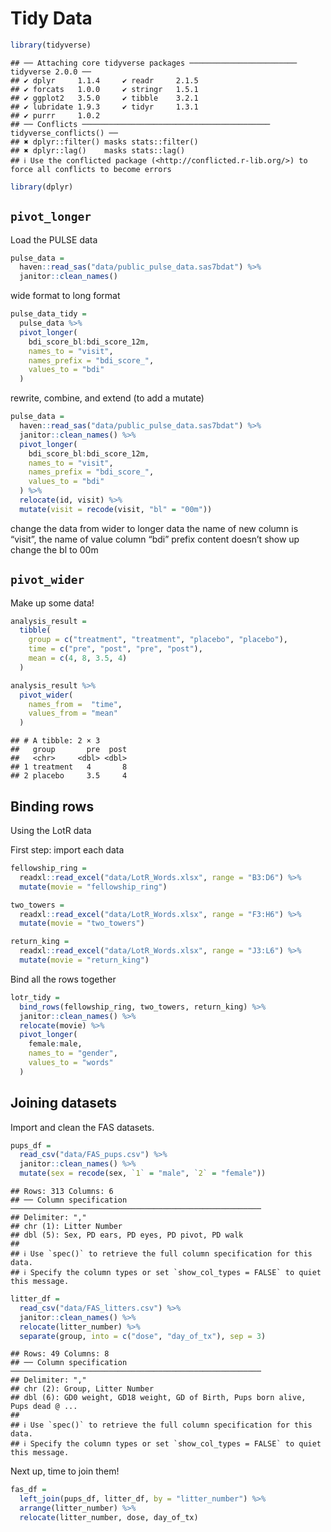 Tidy Data
================

``` r
library(tidyverse)
```

    ## ── Attaching core tidyverse packages ──────────────────────── tidyverse 2.0.0 ──
    ## ✔ dplyr     1.1.4     ✔ readr     2.1.5
    ## ✔ forcats   1.0.0     ✔ stringr   1.5.1
    ## ✔ ggplot2   3.5.0     ✔ tibble    3.2.1
    ## ✔ lubridate 1.9.3     ✔ tidyr     1.3.1
    ## ✔ purrr     1.0.2     
    ## ── Conflicts ────────────────────────────────────────── tidyverse_conflicts() ──
    ## ✖ dplyr::filter() masks stats::filter()
    ## ✖ dplyr::lag()    masks stats::lag()
    ## ℹ Use the conflicted package (<http://conflicted.r-lib.org/>) to force all conflicts to become errors

``` r
library(dplyr)
```

## `pivot_longer`

Load the PULSE data

``` r
pulse_data = 
  haven::read_sas("data/public_pulse_data.sas7bdat") %>% 
  janitor::clean_names()
```

wide format to long format

``` r
pulse_data_tidy = 
  pulse_data %>% 
  pivot_longer(
    bdi_score_bl:bdi_score_12m,
    names_to = "visit",
    names_prefix = "bdi_score_",
    values_to = "bdi"
  )
```

rewrite, combine, and extend (to add a mutate)

``` r
pulse_data = 
  haven::read_sas("data/public_pulse_data.sas7bdat") %>% 
  janitor::clean_names() %>% 
  pivot_longer(
    bdi_score_bl:bdi_score_12m,
    names_to = "visit",
    names_prefix = "bdi_score_",
    values_to = "bdi"
  ) %>% 
  relocate(id, visit) %>% 
  mutate(visit = recode(visit, "bl" = "00m"))
```

change the data from wider to longer data the name of new column is
“visit”, the name of value column “bdi” prefix content doesn’t show up
change the bl to 00m

## `pivot_wider`

Make up some data!

``` r
analysis_result = 
  tibble(
    group = c("treatment", "treatment", "placebo", "placebo"),
    time = c("pre", "post", "pre", "post"),
    mean = c(4, 8, 3.5, 4)
  )

analysis_result %>% 
  pivot_wider(
    names_from =  "time",
    values_from = "mean"
  )
```

    ## # A tibble: 2 × 3
    ##   group       pre  post
    ##   <chr>     <dbl> <dbl>
    ## 1 treatment   4       8
    ## 2 placebo     3.5     4

## Binding rows

Using the LotR data

First step: import each data

``` r
fellowship_ring = 
  readxl::read_excel("data/LotR_Words.xlsx", range = "B3:D6") %>% 
  mutate(movie = "fellowship_ring")

two_towers = 
  readxl::read_excel("data/LotR_Words.xlsx", range = "F3:H6") %>% 
  mutate(movie = "two_towers")

return_king = 
  readxl::read_excel("data/LotR_Words.xlsx", range = "J3:L6") %>% 
  mutate(movie = "return_king")
```

Bind all the rows together

``` r
lotr_tidy = 
  bind_rows(fellowship_ring, two_towers, return_king) %>% 
  janitor::clean_names() %>% 
  relocate(movie) %>% 
  pivot_longer(
    female:male,
    names_to = "gender",
    values_to = "words"
  )
```

## Joining datasets

Import and clean the FAS datasets.

``` r
pups_df =
  read_csv("data/FAS_pups.csv") %>% 
  janitor::clean_names() %>% 
  mutate(sex = recode(sex, `1` = "male", `2` = "female"))
```

    ## Rows: 313 Columns: 6
    ## ── Column specification ────────────────────────────────────────────────────────
    ## Delimiter: ","
    ## chr (1): Litter Number
    ## dbl (5): Sex, PD ears, PD eyes, PD pivot, PD walk
    ## 
    ## ℹ Use `spec()` to retrieve the full column specification for this data.
    ## ℹ Specify the column types or set `show_col_types = FALSE` to quiet this message.

``` r
litter_df =
  read_csv("data/FAS_litters.csv") %>% 
  janitor::clean_names() %>% 
  relocate(litter_number) %>% 
  separate(group, into = c("dose", "day_of_tx"), sep = 3)
```

    ## Rows: 49 Columns: 8
    ## ── Column specification ────────────────────────────────────────────────────────
    ## Delimiter: ","
    ## chr (2): Group, Litter Number
    ## dbl (6): GD0 weight, GD18 weight, GD of Birth, Pups born alive, Pups dead @ ...
    ## 
    ## ℹ Use `spec()` to retrieve the full column specification for this data.
    ## ℹ Specify the column types or set `show_col_types = FALSE` to quiet this message.

Next up, time to join them!

``` r
fas_df = 
  left_join(pups_df, litter_df, by = "litter_number") %>% 
  arrange(litter_number) %>% 
  relocate(litter_number, dose, day_of_tx)
```
